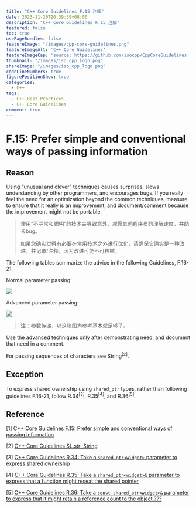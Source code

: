 ```yaml
---
title: "C++ Core Guidelines F.15 注解"
date: 2023-11-20T20:39:59+08:00
description: "C++ Core Guidelines F.15 注解"
featured: false
toc: true
usePageBundles: false
featureImage: "/images/cpp-core-guidelines.png"
featureImageAlt: 'C++ Core Guidelines'
featureImageCap: 'source: https://github.com/isocpp/CppCoreGuidelines'
thumbnail: "/images/iso_cpp_logo.png"
shareImage: "/images/iso_cpp_logo.png"
codeLineNumbers: true
figurePositionShow: true
categories:
  - C++
tags:
  - C++ Best Practices
  - C++ Core Guidelines
comment: true
---
```


# F.15: Prefer simple and conventional ways of passing information

## Reason

Using “unusual and clever” techniques causes surprises, slows understanding by other programmers, and encourages bugs. If you really feel the need for an optimization beyond the common techniques, measure to ensure that it really is an improvement, and document/comment because the improvement might not be portable.

>使用“不寻常和聪明”的技术会导致意外，减慢其他程序员的理解速度，并助长bug。
>
>如果您确实觉得有必要在常用技术之外进行优化，请确保它确实是一种改进，并记录/注释，因为改进可能不可移植。

The following tables summarize the advice in the following Guidelines, F.16-21.

Normal parameter passing:

![](/images/param-passing-normal.png)

Advanced parameter passing:

![](/images/param-passing-advanced.png)

> 注：参数传递，以这张图为参考基本就足够了。

Use the advanced techniques only after demonstrating need, and document that need in a comment.

For passing sequences of characters see String<sup>[2]</sup>.

## Exception

To express shared ownership using `shared_ptr` types, rather than following guidelines F.16-21, follow R.34<sup>[3]</sup>, R.35<sup>[4]</sup>, and R.36<sup>[5]</sup>.

## Reference

[1] [C++ Core Guidelines F.15: Prefer simple and conventional ways of passing information](https://isocpp.github.io/CppCoreGuidelines/CppCoreGuidelines#f15-prefer-simple-and-conventional-ways-of-passing-information)

[2] [C++ Core Guidelines SL.str: String](https://isocpp.github.io/CppCoreGuidelines/CppCoreGuidelines#slstr-string)

[3] [C++ Core Guidelines R.34: Take a `shared_ptr<widget>` parameter to express shared ownership](https://isocpp.github.io/CppCoreGuidelines/CppCoreGuidelines#Rr-sharedptrparam-owner)

[4] [C++ Core Guidelines R.35: Take a `shared_ptr<widget>&` parameter to express that a function might reseat the shared pointer](https://isocpp.github.io/CppCoreGuidelines/CppCoreGuidelines#Rr-sharedptrparam)

[5] [C++ Core Guidelines R.36: Take a `const shared_ptr<widget>&` parameter to express that it might retain a reference count to the object ???](https://isocpp.github.io/CppCoreGuidelines/CppCoreGuidelines#Rr-sharedptrparam-const)
